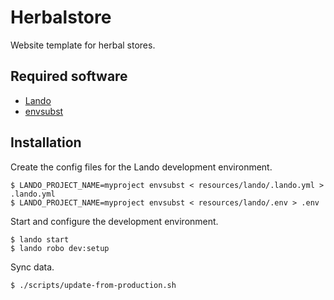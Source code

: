 # Herbalstore

Website template for herbal stores.

## Required software

- [Lando](https://lando.dev)
- [envsubst](https://www.gnu.org/software/gettext/manual/html_node/envsubst-Invocation.html)

## Installation

Create the config files for the Lando development environment.

```
$ LANDO_PROJECT_NAME=myproject envsubst < resources/lando/.lando.yml > .lando.yml
$ LANDO_PROJECT_NAME=myproject envsubst < resources/lando/.env > .env
```

Start and configure the development environment.

```
$ lando start
$ lando robo dev:setup
```

Sync data.

```
$ ./scripts/update-from-production.sh
```
